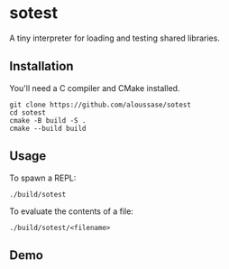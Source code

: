 # sotest

A tiny interpreter for loading and testing shared libraries.

## Installation

You'll need a C compiler and CMake installed.

```
git clone https://github.com/aloussase/sotest
cd sotest
cmake -B build -S .
cmake --build build
```

## Usage

To spawn a REPL:

```
./build/sotest
```

To evaluate the contents of a file:

```
./build/sotest/<filename>
```

## Demo

